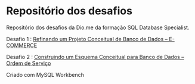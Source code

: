 # Repositório dos desafios 

Repositório dos desafios da Dio.me da formação SQL Database Specialist.

Desafio 1 : [Refinando um Projeto Conceitual de Banco de Dados – E-COMMERCE](https://github.com/hfbricio10/sql-database-especialist/blob/main/diagrama-ecommerce.png)


Desafio 2 : [Construindo um Esquema Conceitual para Banco de Dados – Ordem de Serviço](https://github.com/hfbricio10/sql-database-especialist/blob/main/modelo-conceitual-ordem-servico-oficina.png)

Criado com MySQL Workbench

